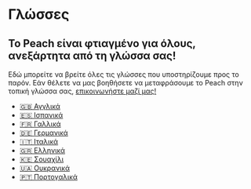 # Γλώσσες

## Το Peach είναι φτιαγμένο για όλους, ανεξάρτητα από τη γλώσσα σας!

Εδώ μπορείτε να βρείτε όλες τις γλώσσες που υποστηρίζουμε προς το παρόν.
Εάν θέλετε να μας βοηθήσετε να μεταφράσουμε το Peach στην τοπική γλώσσα σας, [επικοινωνήστε μαζί μας!](mailto:hello@peachbitcoin.com)

- [🇬🇧 Αγγλικά](/)
- [🇪🇸 Ισπανικά](/es)
- [🇫🇷 Γαλλικά](/fr)
- [🇩🇪 Γερμανικά](/de)
- [🇮🇹 Ιταλικά](/it)
- [🇬🇷 Ελληνικά](/el)
- [🇰🇪 Σουαχίλι](/sw)
- [🇺🇦 Ουκρανικά](/uk)
- [🇵🇹 Πορτογαλικά](/pt)
